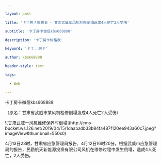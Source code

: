 ---
layout: post
title: '卡丁房卡价格表 - 甘肃武威某风机检修倒塌造成4人伤亡2人受伤'
subtitle: '卡丁房卡微信kbs668888'
description: '卡丁房卡价格表'
keyword: '卡丁, 房卡'
author: kbs668888
header-style: text
tags:
  - Web
---
卡丁房卡微信kbs668888

（原名：甘肃省武威市某风机检修倒塌造成4人死亡2人受伤）

![甘肃武威一风机维修保养时倒塌](http://cms-
bucket.ws.126.net/2019/04/15/1daabadb33b84fa487f120ee943a60c7.jpeg?imageView&thumbnail=550x0)  

4月13日23时，甘肃省应急管理局报告，4月12日16时20分，根据武威市应急管理局的报告，民勤航天新能源投资有限公司风机在维修过程中发生倒塌，造成4人死亡，2人受伤。

